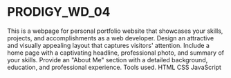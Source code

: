 # PRODIGY_WD_04
This is a webpage for personal portfolio website that showcases your skills, projects, and accomplishments as a web developer.
Design an attractive and visually appealing layout that captures visitors' attention. Include a home page with a captivating headline, professional photo, and summary of your skills. Provide an "About Me" section with a detailed background, education, and professional experience. 
Tools used.
HTML
CSS
JavaScript
